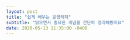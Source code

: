 ```yaml
---
layout: post
title: "쉽게 배우는 운영체제"
subtitle: "읽으면서 중요한 개념을 간단히 정리해봤어요"
date: 2020-05-13 11:35:00 -0400
---
```



#